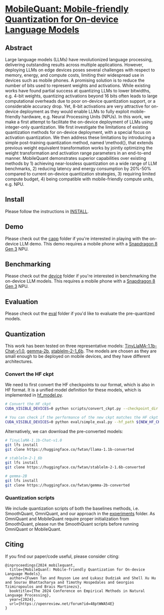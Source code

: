 # [MobileQuant: Mobile-friendly Quantization for On-device Language Models](http://arxiv.org/abs/2408.13933)

## Abstract
Large language models (LLMs) have revolutionized language processing, delivering outstanding results across multiple applications. However, deploying LLMs on edge devices poses several challenges with respect to memory, energy, and compute costs, limiting their widespread use in devices such as mobile phones. A promising solution is to reduce the number of bits used to represent weights and activations. While existing works have found partial success at quantizing LLMs to lower bitwidths, e.g. 4-bit weights, quantizing activations beyond 16 bits often leads to large computational overheads due to poor on-device quantization support, or a considerable accuracy drop. Yet, 8-bit activations are very attractive for on-device deployment as they would enable LLMs to fully exploit mobile-friendly hardware, e.g. Neural Processing Units (NPUs). In this work, we make a first attempt to facilitate the on-device deployment of LLMs using integer-only quantization. We first investigate the limitations of existing quantization methods for on-device deployment, with a special focus on activation quantization. We then address these limitations by introducing a simple post-training quantization method, named \method{}, that extends previous weight equivalent transformation works by jointly optimizing the weight transformation and activation range parameters in an end-to-end manner. MobileQuant demonstrates superior capabilities over existing methods by 1) achieving near-lossless quantization on a wide range of LLM benchmarks, 2) reducing latency and energy consumption by 20\%-50\% compared to current on-device quantization strategies, 3) requiring limited compute budget, 4) being compatible with mobile-friendly compute units, e.g. NPU.

## Install
Please follow the instructions in [INSTALL](INSTALL.md).

## Demo
Please check out the [capp](./capp) folder if you're interested in playing with the on-device LLM demo. This demo requires a mobile phone with a [Snapdragon 8 Gen 3](https://www.qualcomm.com/products/mobile/snapdragon/smartphones/snapdragon-8-series-mobile-platforms/snapdragon-8-gen-3-mobile-platform) NPU.

## Benchmarking
Please check out the [device](./device) folder if you're interested in benchmarking the on-device LLM models. This requires a mobile phone with a [Snapdragon 8 Gen 3](https://www.qualcomm.com/products/mobile/snapdragon/smartphones/snapdragon-8-series-mobile-platforms/snapdragon-8-gen-3-mobile-platform) NPU.

## Evaluation
Please check out the [eval](./eval) folder if you'd like to evaluate the pre-quantized models.

## Quantization
This work has been tested on three representative models: [TinyLlaMA-1.1b-Chat-v1.0](https://huggingface.co/TinyLlama/TinyLlama-1.1B-Chat-v1.0), [gemma-2b](https://huggingface.co/google/gemma-2b), [stablelm-2-1_6b](https://huggingface.co/stabilityai/stablelm-2-1_6b).
The models are chosen as they are small enough to be deployed on mobile devices, and they have different architectures.

### Convert the HF ckpt
We need to first convert the HF checkpoints to our format, which is also in HF format. It is a unified model definition for these models, which is implemented in [hf_model.py](mobilellm/model/hf_model.py). 

```bash
# Convert the HF ckpt
CUDA_VISIBLE_DEVICES=0 python scripts/convert_ckpt.py --checkpoint_dir ${HF_CKPT} --output_dir ${NEW_HF_CKPT}

# You can check if the performance of the new ckpt matches the HF ckpt by running
CUDA_VISIBLE_DEVICES=0 python eval/simple_eval.py --hf_path ${NEW_HF_CKPT}
```

Alternatively, we can download the pre-converted models:
```bash
# TinyLlaMA-1.1b-Chat-v1.0
git lfs install
git clone https://huggingface.co/fwtan/llama-1.1b-converted

# stablelm-2-1_6b
git lfs install
git clone https://huggingface.co/fwtan/stablelm-2-1.6b-converted

# gemma-2B
git lfs install
git clone https://huggingface.co/fwtan/gemma-2b-converted
```

### Quantization scripts

We include quantization scripts of both the baselines methods, i.e. SmoothQuant, OmniQuant, and our approach in the [experiments](./experiments) folder.
As OmniQuant and MobileQuant require proper initialization from SmoothQuant, please run the SmoothQuant scripts before running OmniQuant or MobileQuant.


## Citing

If you find our paper/code useful, please consider citing:

    @inproceedings{2024_mobilequant,
      title={MobileQuant: Mobile-friendly Quantization for On-device Language Models},
      author={Fuwen Tan and Royson Lee and Łukasz Dudziak and Shell Xu Hu and Sourav Bhattacharya and Timothy Hospedales and Georgios Tzimiropoulos and Brais Martinezs},
      booktitle={The 2024 Conference on Empirical Methods in Natural Language Processing},
      year={2024},
      url={https://openreview.net/forum?id=48ptWWA54E}
    }


